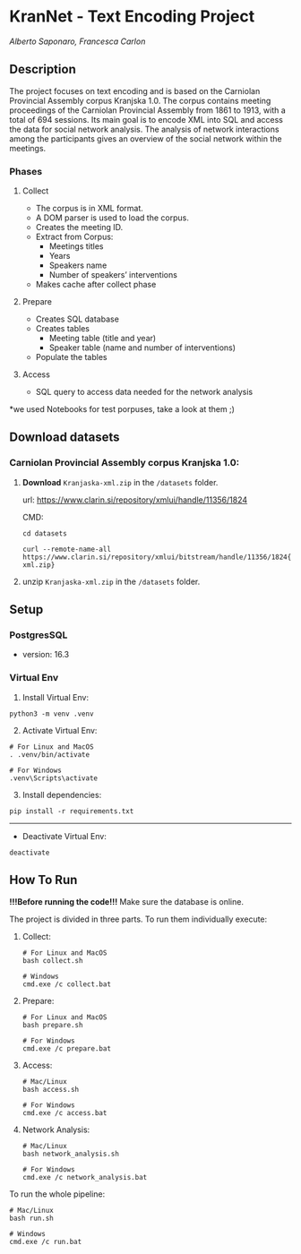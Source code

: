 # KranNet - Text Encoding Project
*Alberto Saponaro, Francesca Carlon*

## Description
The project focuses on text encoding and is based on the Carniolan Provincial Assembly corpus Kranjska 1.0. The corpus contains meeting proceedings of the Carniolan Provincial Assembly from 1861 to 1913, with a total of 694 sessions. Its main goal is to encode XML into SQL and access the data for social network analysis.
The analysis of network interactions among the participants gives an overview of the social network within the meetings.


### Phases
1. Collect
    - The corpus is in XML format. 
    - A DOM parser is used to load the corpus. 
    - Creates the meeting ID.
    - Extract from Corpus:
        - Meetings titles
        - Years
        - Speakers name
        - Number of speakers’ interventions
    - Makes cache after collect phase

2. Prepare
    - Creates SQL database
    - Creates tables
        - Meeting table (title and year)
        - Speaker table (name and number of interventions)
    - Populate the tables 

3. Access
    - SQL query to access data needed for the network analysis 

*we used Notebooks for test porpuses, take a look at them ;)

## Download datasets

### Carniolan Provincial Assembly corpus Kranjska 1.0:

1. **Download** `Kranjaska-xml.zip` in the `/datasets` folder.

    url: https://www.clarin.si/repository/xmlui/handle/11356/1824

    CMD: 
    ```
    cd datasets

    curl --remote-name-all https://www.clarin.si/repository/xmlui/bitstream/handle/11356/1824{/Kranjska-xml.zip}

    ```

2. unzip `Kranjaska-xml.zip` in the `/datasets` folder.


## Setup

### PostgresSQL
 - version: 16.3


### Virtual Env

1. Install Virtual Env:
```
python3 -m venv .venv
```

2. Activate Virtual Env:
```
# For Linux and MacOS
. .venv/bin/activate 

# For Windows
.venv\Scripts\activate 
```

3. Install dependencies:
```
pip install -r requirements.txt
```


___

- Deactivate Virtual Env:
```
deactivate
```

## How To Run

**!!!Before running the code!!!** Make sure the database is online.

The project is divided in three parts. To run them individually execute:

1. Collect:
    ```
    # For Linux and MacOS
    bash collect.sh

    # Windows
    cmd.exe /c collect.bat

    ```
2. Prepare:
    ```
    # For Linux and MacOS
    bash prepare.sh

    # For Windows
    cmd.exe /c prepare.bat

    ```
3. Access:
    ```
    # Mac/Linux
    bash access.sh
    
    # For Windows
    cmd.exe /c access.bat
    
    ````
4. Network Analysis:
    ```
    # Mac/Linux
    bash network_analysis.sh
    
    # For Windows
    cmd.exe /c network_analysis.bat
    
    ````

To run the whole pipeline:
```
# Mac/Linux
bash run.sh

# Windows
cmd.exe /c run.bat

```

